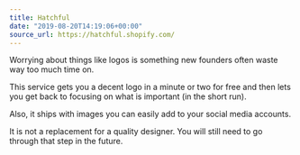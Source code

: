 ```yaml
---
title: Hatchful
date: "2019-08-20T14:19:06+00:00"
source_url: https://hatchful.shopify.com/
---
```


Worrying about things like logos is something new founders often waste way too much time on.

This service gets you a decent logo in a minute or two for free and then lets you get back to focusing on what is important (in the short run).

<!--more-->

Also, it ships with images you can easily add to your social media accounts.

It is not a replacement for a quality designer. You will still need to go through that step in the future.
